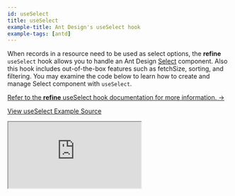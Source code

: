 ```yaml
---
id: useSelect
title: useSelect
example-title: Ant Design's useSelect hook
example-tags: [antd]
---
```


When records in a resource need to be used as select options, the **refine** `useSelect` hook allows you to handle an Ant Design [Select](https://ant.design/components/select/) component. Also this hook includes out-of-the-box features such as fetchSize, sorting, and filtering. You may examine the code below to learn how to create and manage Select component with `useSelect`.

[Refer to the **refine** useSelect hook documentation for more information. →](/docs/api-reference/antd/hooks/field/useSelect/)

[View useSelect Example Source](https://github.com/refinedev/refine/tree/master/examples/field/useSelect/antd/basic)

<iframe loading="lazy" src="https://stackblitz.com//github/pankod/refine/tree/master/examples/field/useSelect/antd/basic?embed=1&view=preview&theme=dark&preset=node&ctl=1"
    style={{width: "100%", height:"80vh", border: "0px", borderRadius: "8px", overflow:"hidden"}}
    title="refine-use-select-example"
></iframe>
